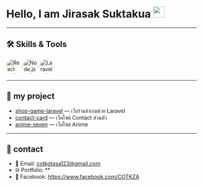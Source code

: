 # Hello, I am Jirasak Suktakua <img src="https://media.giphy.com/media/hvRJCLFzcasrR4ia7z/giphy.gif" width="30">

---

## 🛠️ Skills & Tools
<!-- React -->
<img src="https://cdn.jsdelivr.net/npm/simple-icons@v9/icons/react.svg" alt="React" width="40" height="40" style="border-radius:50%;"/>
<!-- Node.js -->
<img src="https://cdn.jsdelivr.net/npm/simple-icons@v9/icons/node-dot-js.svg" alt="Node.js" width="40" height="40" style="border-radius:50%;"/>
<!-- Laravel -->
<img src="https://cdn.jsdelivr.net/npm/simple-icons@v9/icons/laravel.svg" alt="Laravel" width="40" height="40" style="border-radius:50%;"/>



---

## 📂 my project
- [shop-game-laravel](https://github.com/COTKZA/shop-game-laravel) — เว็บร้านค้าเกมด้วย Laravel
- [contact-card](https://github.com/COTKZA/anime-seven.git) — เว็บไซต์ Contact ส่วนตัว
- [anime-seven](https://github.com/COTKZA/web-portfolio) — เว็บไซต์ Anime 

---

## 🔗 contact
- 📧 Email: cotkgtasa123@gmail.com
- 🌐 Portfolio: **   
- 📱 Facebook: https://www.facebook.com/COTKZA
